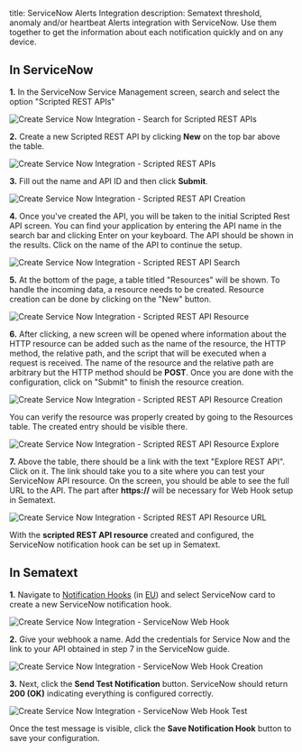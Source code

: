 title: ServiceNow Alerts Integration
description: Sematext threshold, anomaly and/or heartbeat Alerts integration with ServiceNow. Use them together to get the information about each notification quickly and on any device.

## In ServiceNow

**1.** In the ServiceNow Service Management screen, search and select the option "Scripted REST APIs"

<img class="content-modal-image" alt="Create Service Now Integration - Search for Scripted REST APIs" src="../../images/integrations/create-servicenow-integration-search.png" title="Create Service Now Integration - Search for Scripted REST APIs">

**2.** Create a new Scripted REST API by clicking **New** on the top bar above the table.

<img class="content-modal-image" alt="Create Service Now Integration - Scripted REST APIs" src="../../images/integrations/create-servicenow-integration-scripted-apis.png" title="Create Service Now Integration - Scripted REST APIs">

**3.** Fill out the name and API ID and then click **Submit**.

<img class="content-modal-image" alt="Create Service Now Integration - Scripted REST API Creation" src="../../images/integrations/create-servicenow-integration-scripted-api-creation.png" title="Create Service Now Integration - Scripted REST API Creation">

**4.** Once you've created the API, you will be taken to the initial Scripted Rest API screen. You can find your application by entering the API name in the search bar and clicking Enter on your keyboard. The API should be shown in the results. Click on the name of the API to continue the setup.

<img class="content-modal-image" alt="Create Service Now Integration - Scripted REST API Search" src="../../images/integrations/create-servicenow-integration-scripted-api-search.png" title="Create Service Now Integration - Scripted REST API Search">

**5.** At the bottom of the page, a table titled "Resources" will be shown. To handle the incoming data, a resource needs to be created. Resource creation can be done by clicking on the "New" button. 

<img class="content-modal-image" alt="Create Service Now Integration - Scripted REST API Resource" src="../../images/integrations/create-servicenow-integration-scripted-api-resource.png" title="Create Service Now Integration - Scripted REST API Resource">

**6.** After clicking, a new screen will be opened where information about the HTTP resource can be added such as the name of the resource, the HTTP method, the relative path, and the script that will be executed when a request is received. The name of the resource and the relative path are arbitrary but the HTTP method should be **POST**. Once you are done with the configuration, click on "Submit" to finish the resource creation.

<img class="content-modal-image" alt="Create Service Now Integration - Scripted REST API Resource Creation" src="../../images/integrations/create-servicenow-integration-scripted-api-resource-creation.png" title="Create Service Now Integration - Scripted REST API Resource Creation">

You can verify the resource was properly created by going to the Resources table. The created entry should be visible there. 

<img class="content-modal-image" alt="Create Service Now Integration - Scripted REST API Resource Explore" src="../../images/integrations/create-servicenow-integration-scripted-api-resource-explore.png" title="Create Service Now Integration - Scripted REST API Resource Explore">

**7.** Above the table, there should be a link with the text "Explore REST API". Click on it. The link should take you to a site where you can test your ServiceNow API resource. On the screen, you should be able to see the full URL to the API. The part after **https://** will be necessary for Web Hook setup in Sematext.

<img class="content-modal-image" alt="Create Service Now Integration - Scripted REST API Resource URL" src="../../images/integrations/create-servicenow-integration-scripted-api-resource-url.png" title="Create Service Now Integration - Scripted REST API Resource URL">


With the **scripted REST API resource** created and configured, the ServiceNow notification hook can be set up in Sematext.

## In Sematext

**1.** Navigate to [Notification Hooks](https://apps.sematext.com/ui/hooks/create) (in [EU](https://apps.eu.sematext.com/ui/hooks/create)) and select ServiceNow card to create a new ServiceNow notification hook.

<img class="content-modal-image" alt="Create Service Now Integration - ServiceNow Web Hook" src="../../images/integrations/create-servicenow-integration-webhooks.png" title="Create Service Now Integration - ServiceNow Web Hook">


**2.** Give your webhook a name. Add the credentials for Service Now and the link to your API obtained in step 7 in the ServiceNow guide.

<img class="content-modal-image" alt="Create Service Now Integration - ServiceNow Web Hook Creation" src="../../images/integrations/create-servicenow-integration-webhook-creation.png" title="Create Service Now Integration - ServiceNow Web Hook Creation">


**3.** Next, click the **Send Test Notification** button. ServiceNow should return **200 (OK)** indicating everything is configured correctly.

<img class="content-modal-image" alt="Create Service Now Integration - ServiceNow Web Hook Test" src="../../images/integrations/create-servicenow-integration-webhook-test.png" title="Create Service Now Integration - ServiceNow Web Hook Test">

Once the test message is visible, click the **Save Notification Hook** button to save your configuration. 
